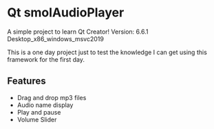 # Qt smolAudioPlayer
 A simple project to learn Qt Creator!
 Version: 6.6.1
 Desktop_x86_windows_msvc2019

 This is a one day project just to test the knowledge I can get using this framework for the first day.

 ## Features
 - Drag and drop mp3 files
 - Audio name display
 - Play and pause
 - Volume Slider
